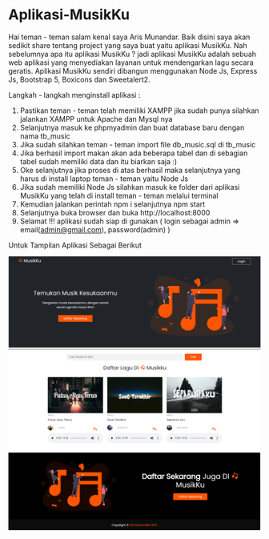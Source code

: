 # Aplikasi-MusikKu

Hai teman - teman salam kenal saya Aris Munandar. Baik disini saya akan sedikit share tentang project yang saya buat yaitu aplikasi MusikKu. Nah sebelumnya apa itu aplikasi MusikKu ? jadi aplikasi MusikKu adalah sebuah web aplikasi yang menyediakan layanan untuk mendengarkan lagu secara geratis. Aplikasi MusikKu sendiri dibangun menggunakan Node Js, Express Js, Bootstrap 5, Boxicons dan Sweetalert2.

Langkah - langkah menginstall aplikasi :
1. Pastikan teman - teman telah memiliki XAMPP jika sudah punya silahkan jalankan XAMPP untuk Apache dan Mysql nya
2. Selanjutnya masuk ke phpmyadmin dan buat database baru dengan nama tb_music
3. Jika sudah silahkan teman - teman import file db_music.sql di tb_music
4. Jika berhasil import makan akan ada beberapa tabel dan di sebagian tabel sudah memiliki data dan itu biarkan saja :)
5. Oke selanjutnya jika proses di atas berhasil maka selanjutnya yang harus di install laptop teman - teman yaitu Node Js
6. Jika sudah memiliki Node Js silahkan masuk ke folder dari aplikasi MusikKu yang telah di install teman - teman melalui terminal
7. Kemudian jalankan perintah npm i selanjutnya npm start
8. Selanjutnya buka browser dan buka http://localhost:8000
9. Selamat !!! aplikasi sudah siap di gunakan ( login sebagai admin => email(admin@gmail.com), password(admin) )

Untuk Tampilan Aplikasi Sebagai Berikut

![](image/header.png)
![](image/main.png)
![](image/footer.png)
